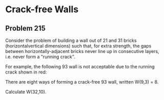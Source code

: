 #  Crack-free Walls
## Problem 215


Consider the problem of building a wall out of 21 and 31 bricks (horizontalvertical dimensions) such that, for extra strength, the gaps between horizontally-adjacent bricks never line up in consecutive layers, i.e. never form a "running crack".

For example, the following 93 wall is not acceptable due to the running crack shown in red:




There are eight ways of forming a crack-free 93 wall, written W(9,3) = 8.

Calculate W(32,10).






